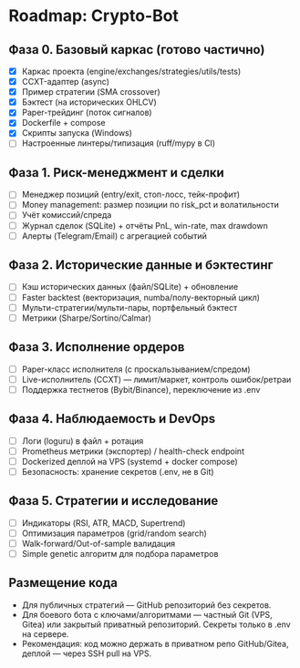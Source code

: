 # Roadmap: Crypto-Bot

## Фаза 0. Базовый каркас (готово частично)

- [x] Каркас проекта (engine/exchanges/strategies/utils/tests)
- [x] CCXT-адаптер (async)
- [x] Пример стратегии (SMA crossover)
- [x] Бэктест (на исторических OHLCV)
- [x] Paper-трейдинг (поток сигналов)
- [x] Dockerfile + compose
- [x] Скрипты запуска (Windows)
- [ ] Настроенные линтеры/типизация (ruff/mypy в CI)

## Фаза 1. Риск-менеджмент и сделки

- [ ] Менеджер позиций (entry/exit, стоп-лосс, тейк-профит)
- [ ] Money management: размер позиции по risk_pct и волатильности
- [ ] Учёт комиссий/спреда
- [ ] Журнал сделок (SQLite) + отчёты PnL, win-rate, max drawdown
- [ ] Алерты (Telegram/Email) с агрегацией событий

## Фаза 2. Исторические данные и бэктестинг

- [ ] Кэш исторических данных (файл/SQLite) + обновление
- [ ] Faster backtest (векторизация, numba/полу-векторный цикл)
- [ ] Мульти-стратегии/мульти-пары, портфельный бэктест
- [ ] Метрики (Sharpe/Sortino/Calmar)

## Фаза 3. Исполнение ордеров

- [ ] Paper-класс исполнителя (с проскальзыванием/спредом)
- [ ] Live-исполнитель (CCXT) — лимит/маркет, контроль ошибок/ретраи
- [ ] Поддержка тестнетов (Bybit/Binance), переключение из .env

## Фаза 4. Наблюдаемость и DevOps

- [ ] Логи (loguru) в файл + ротация
- [ ] Prometheus метрики (экспортер) / health-check endpoint
- [ ] Dockerized деплой на VPS (systemd + docker compose)
- [ ] Безопасность: хранение секретов (.env, не в Git)

## Фаза 5. Стратегии и исследование

- [ ] Индикаторы (RSI, ATR, MACD, Supertrend)
- [ ] Оптимизация параметров (grid/random search)
- [ ] Walk-forward/Out-of-sample валидация
- [ ] Simple genetic алгоритм для подбора параметров

## Размещение кода

- Для публичных стратегий — GitHub репозиторий без секретов.
- Для боевого бота с ключами/алгоритмами — частный Git (VPS, Gitea) или закрытый приватный репозиторий. Секреты только в .env на сервере.
- Рекомендация: код можно держать в приватном репо GitHub/Gitea, деплой — через SSH pull на VPS.
